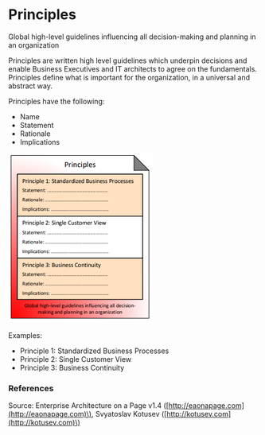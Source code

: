 # Principles

Global high-level guidelines influencing all decision-making and planning in an organization

Principles are written high level guidelines which underpin decisions and enable Business Executives and IT architects to agree on the fundamentals. Principles define what is important for the organization, in a universal and abstract way.

Principles have the following:

* Name
* Statement
* Rationale
* Implications

![Source: eaonapage.com](../../.gitbook/assets/csvlod_considerations_principles.png)

Examples:

* Principle 1: Standardized Business Processes
* Principle 2: Single Customer View
* Principle 3: Business Continuity

### References

Source: Enterprise Architecture on a Page v1.4 \([http://eaonapage.com](http://eaonapage.com)\), Svyatoslav Kotusev \([http://kotusev.com](http://kotusev.com)\)

